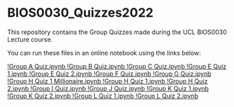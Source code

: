 # BIOS0030_Quizzes2022

This repository contains the Group Quizzes made during the UCL BIOS0030 Lecture course.

You can run these files in an online notebook using the links below:

[!Group A Quiz.ipynb             ](https://mybinder.org/v2/gh/philipwlewis/BIOS0030_Quizzes2022/HEAD?labpath=Group%20A%20Quiz.ipynb)
[!Group B Quiz.ipynb             ](https://mybinder.org/v2/gh/philipwlewis/BIOS0030_Quizzes2022/HEAD?labpath=Group%20B%20Quiz.ipynb)
[!Group C Quiz.ipynb             ](https://mybinder.org/v2/gh/philipwlewis/BIOS0030_Quizzes2022/HEAD?labpath=Group%20C%20Quiz.ipynb)
[!Group E Quiz 1.ipynb             ](https://mybinder.org/v2/gh/philipwlewis/BIOS0030_Quizzes2022/HEAD?labpath=Group%20E%20Quiz%201.ipynb)
[!Group E Quiz 2.ipynb             ](https://mybinder.org/v2/gh/philipwlewis/BIOS0030_Quizzes2022/HEAD?labpath=Group%20E%20Quiz%202.ipynb)
[!Group F Quiz.ipynb             ](https://mybinder.org/v2/gh/philipwlewis/BIOS0030_Quizzes2022/HEAD?labpath=Group%20F%20Quiz.ipynb)
[!Group G Quiz.ipynb             ](https://mybinder.org/v2/gh/philipwlewis/BIOS0030_Quizzes2022/HEAD?labpath=Group%20G%20Quiz.ipynb)
[!Group H Quiz 1 Millionaire.ipynb             ](https://mybinder.org/v2/gh/philipwlewis/BIOS0030_Quizzes2022/HEAD?labpath=Group%20H%20Quiz%201%20Millionaire.ipynb)
[!Group H Quiz 1.ipynb             ](https://mybinder.org/v2/gh/philipwlewis/BIOS0030_Quizzes2022/HEAD?labpath=Group%20H%20Quiz%201.ipynb)
[!Group H Quiz 2.ipynb             ](https://mybinder.org/v2/gh/philipwlewis/BIOS0030_Quizzes2022/HEAD?labpath=Group%20H%20Quiz%202.ipynb)
[!Group I Quiz.ipynb             ](https://mybinder.org/v2/gh/philipwlewis/BIOS0030_Quizzes2022/HEAD?labpath=Group%20I%20Quiz.ipynb)
[!Group J Quiz.ipynb             ](https://mybinder.org/v2/gh/philipwlewis/BIOS0030_Quizzes2022/HEAD?labpath=Group%20J%20Quiz.ipynb)
[!Group K Quiz 1.ipynb             ](https://mybinder.org/v2/gh/philipwlewis/BIOS0030_Quizzes2022/HEAD?labpath=Group%20K%20Quiz%201.ipynb)
[!Group K Quiz 2.ipynb             ](https://mybinder.org/v2/gh/philipwlewis/BIOS0030_Quizzes2022/HEAD?labpath=Group%20K%20Quiz%202.ipynb)
[!Group L Quiz 1.ipynb             ](https://mybinder.org/v2/gh/philipwlewis/BIOS0030_Quizzes2022/HEAD?labpath=Group%20L%20Quiz%201.ipynb)
[!Group L Quiz 2.ipynb             ](https://mybinder.org/v2/gh/philipwlewis/BIOS0030_Quizzes2022/HEAD?labpath=Group%20L%20Quiz%202.ipynb)
